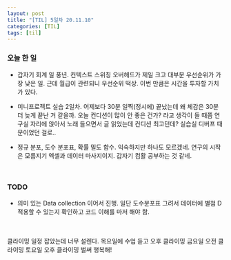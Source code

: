 ```yaml
---
layout: post
title: "[TIL] 5일차 20.11.10"
categories: [TIL]
tags: [til]
---
```


### 오늘 한 일
* 갑자기 회계 일 풍년. 컨텍스트 스위칭 오버헤드가 제일 크고 대부분 우선순위가 가장 낮은 일. 근데 월급이 관련되니 우선순위 떡상. 이번 만큼은 시간을 투자할 가치가 있다.

* 미니프로젝트 실습 2일차. 어제보다 30분 일찍(정시에) 끝났는데 왜 체감은 30분 더 늦게 끝난 거 같을까. 오늘 컨디션이 많이 안 좋은 건가? 라고 생각이 들 때쯤 연구실 자리에 앉아서 노래 들으면서 글 읽었는데 컨디션 최고던데? 실습실 디버프 때문이었던 걸로..


* 정규 분포, 도수 분포표, 확률 밀도 함수. 익숙하지만 하나도 모르겠네. 연구의 시작은 모름지기 엑셀과 데이터 마사지이지. 갑자기 컴활 공부하는 것 같네.

<br>

### TODO
* 의미 있는 Data collection 이어서 진행. 일단 도수분포표 그려서 데이터에 별첨 D 적용할 수 있는지 확인하고 코드 이해를 마저 해야 함.


<br><br>
클라이밍 일정 잡았는데 너무 설렌다.
목요일에 수업 듣고 오후 클라이밍
금요일 오전 클라이밍
토요일 오후 클라이밍
벌써 행복해!
